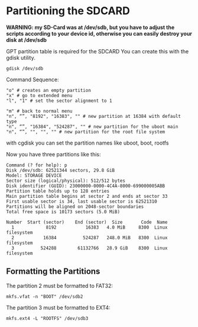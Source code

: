 # Partitioning the SDCARD

**WARNING: my SD-Card was at /dev/sdb, but you have to adjust the scripts according to your device id,
otherwise you can easily destroy your disk at /dev/sdb**

GPT partition table is required for the SDCARD
You can create this with the gdisk utility.
```
gdisk /dev/sdb
```

Command Sequence:
```
"o" # creates an empty partition
"x" # go to extended menu
"l", "1" # set the sector alignment to 1

"m" # back to normal menu
"n", “”, "8192", "16383", "" # new partition at 16384 with default type
"n", “”, "16384", "524287", "" # new partition for the uboot main
"n", “”, "", "", "" # new partition for the root file system
```

with cgdisk you can set the partition names like uboot, boot, rootfs

Now you have three partitions like this:

```
Command (? for help): p
Disk /dev/sdb: 62521344 sectors, 29.8 GiB
Model: STORAGE DEVICE
Sector size (logical/physical): 512/512 bytes
Disk identifier (GUID): 23000000-0000-4C4A-8000-699000005ABB
Partition table holds up to 128 entries
Main partition table begins at sector 2 and ends at sector 33
First usable sector is 34, last usable sector is 62521310
Partitions will be aligned on 2048-sector boundaries
Total free space is 10173 sectors (5.0 MiB)

Number  Start (sector)    End (sector)  Size       Code  Name
  1            8192           16383   4.0 MiB     8300  Linux filesystem
  2           16384          524287   248.0 MiB   8300  Linux filesystem
  3          524288        61132766   28.9 GiB    8300  Linux filesystem
```

## Formatting the Partitions
The partition 2 must be formatted to FAT32:
```
mkfs.vfat -n "BOOT" /dev/sdb2
```

The partition 3 must be formatted to EXT4:
```
mkfs.ext4 -L "ROOTFS" /dev/sdb3
```
